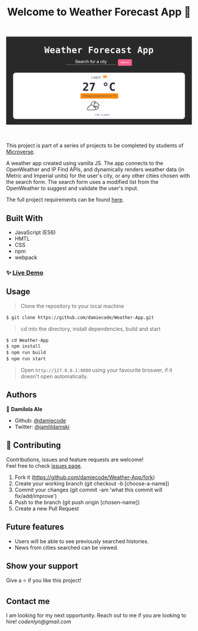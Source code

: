 <h1 align="center">Welcome to Weather Forecast App 👋</h1>
<br>

<p>
  <a href="https://rawcdn.githack.com/damiecode/Weather-App/feature/weatherApp/dist/index.html" target="_blank">
    <img alt="Website" src="weather.png" />
  </a>
</p>

<br>

This project is part of a series of projects to be completed by students of [Microverse](https://www.microverse.org/ 'The Global School for Remote Software Developers!').

A weather app created using vanilla JS. The app connects to the OpenWeather and IP Find APIs, and dynamically renders weather data (in Metric and Imperial units) for the user's city, or any other cities chosen with the search form. The search form uses a modified list from the OpenWeather to suggest and validate the user's input.

The full project requirements can be found [here](https://www.theodinproject.com/courses/javascript/lessons/weather-app).

## Built With

- JavaScript (ES6)
- HMTL
- CSS
- npm
- webpack

### ✨ [Live Demo](https://rawcdn.githack.com/damiecode/Weather-App/feature/weatherApp/dist/index.html)

## Usage

> Clone the repository to your local machine

```sh
$ git clone https://github.com/damiecode/Weather-App.git
```

> cd into the directory, install dependencies, build and start

```sh
$ cd Weather-App
$ npm install
$ npm run build
$ npm run start
```

> Open `http://127.0.0.1:8080` using your favourite broswer, if it doesn't open automatically.

## Authors

👤 **Damilola Ale**

- Github: [@damiecode](https://github.com/damiecode)
- Twitter: [@iamlildamski](https://twitter.com/iamlildamski)

## 🤝 Contributing

Contributions, issues and feature requests are welcome!<br />Feel free to check [issues page](https://github.com/damiecode/Weather-App/issues).

1. Fork it (https://github.com/damiecode/Weather-App/fork)
2. Create your working branch (git checkout -b [choose-a-name])
3. Commit your changes (git commit -am 'what this commit will fix/add/improve')
4. Push to the branch (git push origin [chosen-name])
5. Create a new Pull Request

## Future features
- Users will be able to see previously searched histories.
- News from cities searched can be viewed.

## Show your support

Give a ⭐️ if you like this project!

## Contact me

I am looking for my next opportunity. Reach out to me if you are looking to hire!
_codenlyn@gmail.com_
